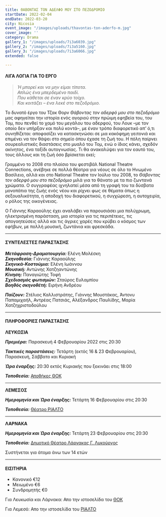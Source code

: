 ```yaml
---
title: ΘΑΒΟΝΤΑΣ ΤΟΝ ΑΔΕΛΦΟ ΜΟΥ ΣΤΟ ΠΕΖΟΔΡΟΜΙΟ
startDate: 2022-02-04
endDate: 2022-03-20
city: Nicosia
event_image: "/images/uploads/thavontas-ton-aderfo-m.jpg"
cover_image: ''
category: Drama
gallery_1: "/images/uploads/7i3a6039.jpg"
gallery_2: "/images/uploads/7i3a5160.jpg"
gallery_3: "/images/uploads/7i3a6066.jpg"
extended: false

---
```

#### ΛΙΓΑ ΛΟΓΙΑ ΓΙΑ ΤΟ ΕΡΓΟ

> _Ή μπορεί και να μην είμαι τίποτα.  
> Απλώς ένα μπερδεμένο παιδί.  
> Που κάθεται σε έναν κρύο τοίχο.  
> Και κοιτάζει – ένα λεκέ στο πεζοδρόμιο._

Το δυνατό έργο του Τζακ Θορν _Θάβοντας τον αδερφό μου στο πεζοδρόμιο_ μας αφηγείται την ιστορία ενός αγοριού στην πρώιμη εφηβεία του, του Τομ, που πενθεί το χαμό του μεγάλου του αδερφού, του Λουκ –με τον οποίο δεν υπήρξαν και πολύ κοντά–, με έναν τρόπο διαφορετικό απ’ ό,τι συνηθίζεται: αποφασίζει να κατασκηνώσει σε μια κακόφημη γειτονιά και επιμένει να τον θάψει στο σημείο όπου έχασε τη ζωή του. Η πόλη παίρνει σουρεαλιστικές διαστάσεις στο μυαλό του Τομ, ενώ ο ίδιος κάνει, σχεδόν ακίνητος, ένα ταξίδι αυτογνωσίας. Τι θα ανακαλύψει για τον εαυτό του, τους άλλους και τη ζωή όσο βρίσκεται εκεί;

Γραμμένο το 2008 στο πλαίσιο του φεστιβάλ National Theatre Connections, ανέβηκε σε πολλά θέατρα για νέους σε όλο το Ηνωμένο Βασίλειο, αλλά και στο National Theatre τον Ιούλιο του 2008, το _Θάβοντας τον αδερφό μου στο πεζοδρόμιο_ μιλά για το θάνατο με τα πιο ζωντανά χρώματα. Ο συγγραφέας ιχνηλατεί μέσα από τη γραφή του τα δύσβατα μονοπάτια της ζωής ενός νέου και ρίχνει φως σε θέματα όπως η σεξουαλικότητα, η αποδοχή του διαφορετικού, η συγχώρεση, η αυτοχειρία, ο ρόλος της οικογένειας.

Ο Γιάννης Καραούλης έχει αναλάβει να παρουσιάσει μια πολύχρωμη, ηλεκτρισμένη παράσταση, μια ιστορία για τις περιπέτειες, τις απογοητεύσεις αλλά και τις άγριες χαρές που κρύβει ο κόσμος των εφήβων, με πολλή μουσική, ζωντάνια και φρεσκάδα.

***

#### ΣΥΝΤΕΛΕΣΤΕΣ ΠΑΡΑΣΤΑΣΗΣ

**_Μετάφραση-Δραματουργία:_** Ελένη Μολέσκη  
**_Σκηνοθεσία:_** Γιάννης Καραούλης  
**_Σκηνικά-Κοστούμια:_** Ελένη Ιωάννου  
**_Μουσική:_** Αντώνης Χατζηαντώνης  
**_Κίνηση:_** Παναγιώτης Τοφή  
**_Σχεδιασμός φωτισμών:_** Σταύρος Ευλαμπίου  
**_Βοηθός σκηνοθέτή:_** Ειρήνη Ανδρέου

**_Παίζουν:_** Στέλιος Καλλιστράτης, Γιάννης Μουστάκας, Άντονυ Παπαμιχαήλ, Αντρέας Πατσιάς, Αλέξανδρος Παυλίδης, Μαρία Χατζηχριστοδούλου

***

#### ΠΛΗΡΟΦΟΡΙΕΣ ΠΑΡΑΣΤΑΣΗΣ

**ΛΕΥΚΩΣΙΑ**

**_Πρεμιέρα:_** Παρασκευή 4 Φεβρουαρίου 2022 στις 20:30

**_Τακτικές παραστάσεις:_** Τετάρτη (εκτός 16 & 23 Φεβρουαρίου), Παρασκευή, Σάββατο και Κυριακή

**_Ώρα έναρξης:_** 20:30 εκτός Κυριακής που ξεκινάει στις 18:00

**_Τοποθεσία:_** [Αποθήκες ΘΟΚ](https://www.google.com/maps/place/%CE%98%CE%AD%CE%B1%CF%84%CF%81%CE%BF+%CE%91%CF%80%CE%BF%CE%B8%CE%AE%CE%BA%CE%B5%CF%82+%CE%98%CE%9F%CE%9A/@35.1263705,33.3689318,17z/data=!3m1!4b1!4m5!3m4!1s0x14de19a27615e4f3:0xc1322f05215a0553!8m2!3d35.126417!4d33.3711337 "https://www.google.com/maps/place/%CE%98%CE%AD%CE%B1%CF%84%CF%81%CE%BF+%CE%91%CF%80%CE%BF%CE%B8%CE%AE%CE%BA%CE%B5%CF%82+%CE%98%CE%9F%CE%9A/@35.1263705,33.3689318,17z/data=!3m1!4b1!4m5!3m4!1s0x14de19a27615e4f3:0xc1322f05215a0553!8m2!3d35.126417!4d33.3711337")

***

**ΛΕΜΕΣΟΣ**

**_Ημερομηνία και Ώρα έναρξης:_** Τετάρτη 16 Φεβρουαρίου στις 20:30

**_Τοποθεσία:_** [Θέατρο ΡΙΑΛΤΟ](https://www.google.com/maps/place/Rialto+Theatre/@34.6797568,33.043364,17z/data=!3m1!4b1!4m5!3m4!1s0x14e7331ab1ec9197:0xdf6e42bed1d077b1!8m2!3d34.6797568!4d33.0455527 "Θέατρο ΡΙΑΛΤΟ")

***

**ΛΑΡΝΑΚΑ**

**_Ημερομηνία και Ώρα έναρξης:_** Τετάρτη 23 Φεβρουαρίου στις 20:30

**_Τοποθεσία:_** [Δημοτικό Θέατρο Λάρνακας Γ. Λυκούργος](https://www.google.com/maps/place/%CE%94%CE%B7%CE%BC%CE%BF%CF%84%CE%B9%CE%BA%CE%BF+%CE%98%CE%B5%CE%B1%CF%84%CF%81%CE%BF+%CE%9B%CE%B1%CF%81%CE%BD%CE%B1%CE%BA%CE%B1%CF%82/@34.9160535,33.6242074,17z/data=!3m1!4b1!4m5!3m4!1s0x14e08357d0583743:0x9596f1dd1e03bce6!8m2!3d34.9160535!4d33.6263961 "Δημοτικό Θέατρο Λάρνακας")

Συστήνεται για άτομα άνω των 14 ετών

***

#### ΕΙΣΙΤΗΡΙΑ

* Κανονικό €12
* Μειωμένο €6
* Συνδρομητής €0

Για Λευκωσία και Λάρνακα: Απο την ιστοσελίδα του [ΘΟΚ](https://www.thoc.org.cy/event/thabontas-ton-adelfo-moy-sto-pezodromio,4766,1333,el,shows "ΘΟΚ - εισιτήρια")

Για Λεμεσό: Απο την ιστοσελίδα του [ΡΙΑΛΤΟ](https://rialto.interticket.com/program/thavontaston-adjerpho-mou-sto-pezodjromio-2543 "Ριαλτο - εισιτήρια")